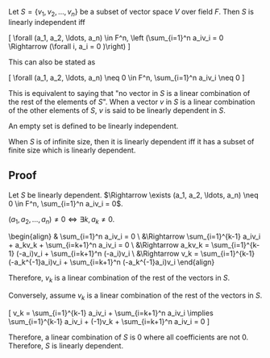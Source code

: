 Let $S = \{v_1, v_2, \ldots, v_n\}$ be a subset of vector space $V$ over field $F$.
Then $S$ is linearly independent iff

\[ \forall (a_1, a_2, \ldots, a_n) \in F^n, \left (\sum_{i=1}^n a_iv_i = 0 \Rightarrow (\forall i, a_i = 0 )\right) \]

This can also be stated as

\[ \forall (a_1, a_2, \ldots, a_n) \neq 0 \in F^n, \sum_{i=1}^n a_iv_i \neq 0 \]

This is equivalent to saying that "no vector in $S$ is a linear combination of the rest of the elements of $S$".
When a vector $v$ in $S$ is a linear combination of the other elements of $S$,
$v$ is said to be linearly dependent in $S$.

An empty set is defined to be linearly independent.

When $S$ is of infinite size, then it is linearly dependent iff it has a subset of finite size which is linearly dependent.

## Proof

Let $S$ be linearly dependent.
$\Rightarrow \exists (a_1, a_2, \ldots, a_n) \neq 0 \in F^n, \sum_{i=1}^n a_iv_i = 0$.

$(a_1, a_2, \ldots, a_n) \neq 0 \iff \exists k, a_k \neq 0$.

\begin{align}
& \sum_{i=1}^n a_iv_i = 0
\\ &\Rightarrow \sum_{i=1}^{k-1} a_iv_i + a_kv_k + \sum_{i=k+1}^n a_iv_i = 0
\\ &\Rightarrow a_kv_k = \sum_{i=1}^{k-1} (-a_i)v_i + \sum_{i=k+1}^n (-a_i)v_i
\\ &\Rightarrow v_k = \sum_{i=1}^{k-1} (-a_k^{-1}a_i)v_i + \sum_{i=k+1}^n (-a_k^{-1}a_i)v_i
\end{align}

Therefore, $v_k$ is a linear combination of the rest of the vectors in $S$.

Conversely, assume $v_k$ is a linear combination of the rest of the vectors in $S$.

\[
v_k = \sum_{i=1}^{k-1} a_iv_i + \sum_{i=k+1}^n a_iv_i
\implies \sum_{i=1}^{k-1} a_iv_i + (-1)v_k + \sum_{i=k+1}^n a_iv_i = 0
\]

Therefore, a linear combination of $S$ is 0 where all coefficients are not 0.
Therefore, $S$ is linearly dependent.
